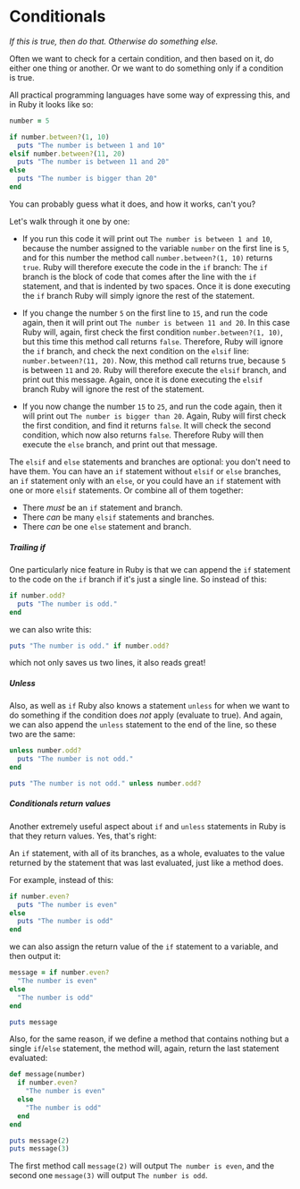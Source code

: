 # Conditionals

*If this is true, then do that. Otherwise do something else.*

Often we want to check for a certain condition, and then based on it, do
either one thing or another. Or we want to do something only if a condition is
true.

All practical programming languages have some way of expressing this, and in
Ruby it looks like so:

```ruby
number = 5

if number.between?(1, 10)
  puts "The number is between 1 and 10"
elsif number.between?(11, 20)
  puts "The number is between 11 and 20"
else
  puts "The number is bigger than 20"
end
```

You can probably guess what it does, and how it works, can't you?

Let's walk through it one by one:

* If you run this code it will print out `The number is between 1 and 10`,
  because the number assigned to the variable `number` on the first line is
  `5`, and for this number the method call `number.between?(1, 10)` returns
  `true`. Ruby will therefore execute the code in the `if` branch: The `if`
  branch is the block of code that comes after the line with the `if`
  statement, and that is indented by two spaces. Once it is done executing
  the `if` branch Ruby will simply ignore the rest of the statement.

* If you change the number `5` on the first line to `15`, and run the code
  again, then it will print out `The number is between 11 and 20`. In this
  case Ruby will, again, first check the first condition `number.between?(1,
  10)`, but this time this method call returns `false`. Therefore, Ruby will
  ignore the `if` branch, and check the next condition on the `elsif` line:
  `number.between?(11, 20)`. Now, this method call returns true, because `5` is
  between `11` and `20`. Ruby will therefore execute the `elsif` branch, and
  print out this message. Again, once it is done executing the `elsif` branch
  Ruby will ignore the rest of the statement.

* If you now change the number `15` to `25`, and run the code again, then it
  will print out `The number is bigger than 20`. Again, Ruby will first check
  the first condition, and find it returns `false`. It will check the second
  condition, which now also returns `false`. Therefore Ruby will then execute
  the `else` branch, and print out that message.

The `elsif` and `else` statements and branches are optional: you don't need to
have them. You can have an `if` statement without `elsif` or `else` branches,
an `if` statement only with an `else`, or you could have an `if` statement with
one or more `elsif` statements. Or combine all of them together:

* There *must* be an `if` statement and branch.
* There *can* be many `elsif` statements and branches.
* There *can* be one `else` statement and branch.

##### Trailing if

One particularly nice feature in Ruby is that we can append the `if` statement
to the code on the `if` branch if it's just a single line. So instead of this:

```ruby
if number.odd?
  puts "The number is odd."
end
```

we can also write this:

```ruby
puts "The number is odd." if number.odd?
```

which not only saves us two lines, it also reads great!

##### Unless

Also, as well as `if` Ruby also knows a statement `unless` for when we want to do
something if the condition does *not* apply (evaluate to true). And again, we
can also append the `unless` statement to the end of the line, so these two are
the same:

```ruby
unless number.odd?
  puts "The number is not odd."
end

puts "The number is not odd." unless number.odd?
```

##### Conditionals return values

Another extremely useful aspect about `if` and `unless` statements in Ruby is
that they return values. Yes, that's right:

An `if` statement, with all of its branches, as a whole, evaluates to the value
returned by the statement that was last evaluated, just like a method does.

For example, instead of this:

```ruby
if number.even?
  puts "The number is even"
else
  puts "The number is odd"
end
```

we can also assign the return value of the `if` statement to a variable, and
then output it:

```ruby
message = if number.even?
  "The number is even"
else
  "The number is odd"
end

puts message
```

Also, for the same reason, if we define a method that contains nothing but a
single `if`/`else` statement, the method will, again, return the last statement
evaluated:

```ruby
def message(number)
  if number.even?
    "The number is even"
  else
    "The number is odd"
  end
end

puts message(2)
puts message(3)
```

The first method call `message(2)` will output `The number is even`, and the
second one `message(3)` will output `The number is odd`.
